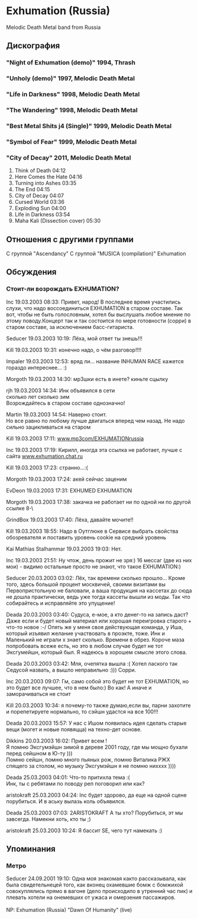 # Exhumation (Russia)

Melodic Death Metal band from Russia

## Дискография

### "Night of Exhumation (demo)" 1994, Thrash



### "Unholy (demo)" 1997, Melodic Death Metal



### "Life in Darkness" 1998, Melodic Death Metal



### "The Wandering" 1998, Melodic Death Metal



### "Best Metal Shits ј4 (Single)" 1999, Melodic Death Metal



### "Symbol of Fear" 1999, Melodic Death Metal



### "City of Decay" 2011, Melodic Death Metal

1. Think of Death 04:12  
2. Here Comes the Hate 04:16  
3. Turning into Ashes 03:35  
4. The End 04:15  
5. City of Decay 04:07  
6. Cursed World 03:36  
7. Exploding Sun 04:00  
8. Life in Darkness 03:54  
9. Maha Kali (Dissection cover) 05:30 


## Отношения с другими группами

C группой "Ascendancy" 
C группой "MUSICA (compilation)" Exhumation

## Обсуждения

### Стоит-ли возрождать EXHUMATION?

Inc 19.03.2003 08:33:
Привет, народ! В последнее время участились слухи, что надо воссоединиться EXHUMATION в старом составе. Так вот, чтобы не быть голословным, хотел бы выслушать любое мнение по этому поводу.Концерт так и так состоится  по мере готовности (сорри) в старом составе, за исключением басс-гитариста.

Seducer 19.03.2003 10:19:
Лёха, мой ответ ты знешь!!!

Kill 19.03.2003 10:31:
конечно надо, о чём разговор!!!!

Impaler 19.03.2003 12:53:
вряд ли... название INHUMAN RACE кажется гораздо интереснее... :)

Morgoth 19.03.2003 14:30:
мр3шки есть в инете? киньте сцылку

rjh 19.03.2003 14:34:
Инк объявился в сети<BR>сколько лет сколько зим<BR>Возрождайтесь в старом составе однозначно!

Martin 19.03.2003 14:54:
Наверно стоит.<BR>Но все равно по любому лучше двигаться вперед чем назад. Не надо сильно зацикливаться на старом

Kill 19.03.2003 17:11:
www.mp3com/EXHUMATIONrussia<BR>

Inc 19.03.2003 17:19:
Кирилл, иногда эта ссылка не работает, лучше с сайта www.exhumation.chat.ru

Kill 19.03.2003 17:23:
странно...:(

Morgoth 19.03.2003 17:24:
акей сейчас заценим

EvDeon 19.03.2003 17:31:
EXHUMED EXHUMATION

Morgoth 19.03.2003 17:38:
закачка не работает ни по одной ни по другой ссылке 8-\\

GrindBox 19.03.2003 17:40:
Лёха, давайте мочите!!

Kill 19.03.2003 18:55:
Надо в Оутглюке в Сервисе выбрать свойства обозревателя и поставить уровень cookie на средний уровень

Kai Mathias Stalhammar 19.03.2003 19:03:
Нет.

Inc 19.03.2003 21:51:
Ну чтож, день прожит не зря:) 16 мессаг (две из них мои) - видимо остальные просто не знают, что такое EXHUMATION:)

Seducer 20.03.2003 03:02:
Лёх, так времени сколько прошло... Кроме того, здесь большой процент москвичей, своими визитами вы Первопристольную не баловали, а ваша продукция на кассетах до сюда не дошла практически, ведь уже тогда кассеты вышли из моды. Так что собирайтесь и исправляйте это упущение!

Deada 20.03.2003 03:40:
Судуса, е-мое, а кто денег-то на запись даст? Даже если и будет новый материал или хорошая переигровка старого + что-то новое :-/ Опять же у меня своя действующая команда, у Иша, который изъявил желание участвовать в проэкте, тоже. Инк и Маленький не играли х знает сколько. Времени  в обрез. Короче маза попробовать всеже есть, но это в любом случае будет не тот Эксгумейшн, который был. Я надеюсь в хорошем смысле этого слова.

Deada 20.03.2003 03:42:
Мля, очепятка вышла :( Хотел лаского так Седусой назвать, а вышло неправильно :))) Сорри.

Inc 20.03.2003 09:07:
Гм, само собой это будет не тот EXHUMATION, но это будет все лучшее, что в нем было:) Во как! А иначе и заморачиваться не стоит

Kill 20.03.2003 10:34:
я почему-то также думаю,если вы, парни захотите и порепетируете нормально, то сэйшн удастся на все 100!!!

Deada 20.03.2003 15:57:
У нас с Ишом появилась идея сделать старые вещи (могет и новые появяцца) на техно-дет основе.

Dikkins 20.03.2003 16:02:
Привет всем ! <BR>Я помню Эксгумэйшн зимой в дереве 2001 году, где мы мощно бухали перед сейшном в Ю-ту )))<BR>Помню сейшн, помню много пьяных рож, помню Виталика РЖХ спящего за столом,  но музыку Эксгумэйшн я не помню нихххх )))) 

Deada 25.03.2003 04:01:
Что-то притихла тема :(<BR>Инк, ты с ребятами по поводу реп поговорил или как?

aristokraft 25.03.2003 04:24:
Inc будет здорово, да  еще на одной сцене порубиться. И в аську вылазь коль объявился.

Deada 25.03.2003 07:03:
2ARISTOKRAFT А ты хто? Порубиться, эт мы завсегда. Намекни хоть, кто ты ;)

aristokraft 25.03.2003 10:24:
Я бассит SE, чего тут намекать :)



## Упоминания

### Метро

Seducer 24.09.2001 19:10:
Одна моя знакомая както рассказывала, как была свидетельнецей того, как вконец охамевшие бомж с бомжихой совокуплялись прямо в вагоне (дело происходило в утренний час пик) и плевать хотели на онемевших от ужаса и омерзения пассажиров.<BR><BR>NP: Exhumation (Russia) "Dawn Of Humanity" (live)

